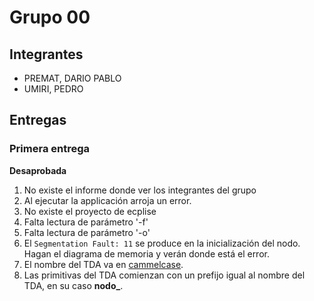 # Grupo 00

## Integrantes

* PREMAT, DARIO PABLO
* UMIRI, PEDRO

## Entregas

### Primera entrega

**Desaprobada**

1. No existe el informe donde ver los integrantes del grupo
2. Al ejecutar la applicación arroja un error.
3. No existe el proyecto de ecplise
4. Falta lectura de parámetro '-f'
5. Falta lectura de parámetro '-o'
6. El ```Segmentation Fault: 11``` se produce en la inicialización del nodo.  Hagan el diagrama de memoria y verán donde está el error.
7. El nombre del TDA va en [cammelcase](https://en.wikipedia.org/wiki/Camel_case).
8. Las primitivas del TDA comienzan con un prefijo igual al nombre del TDA, en su caso **nodo_**.

